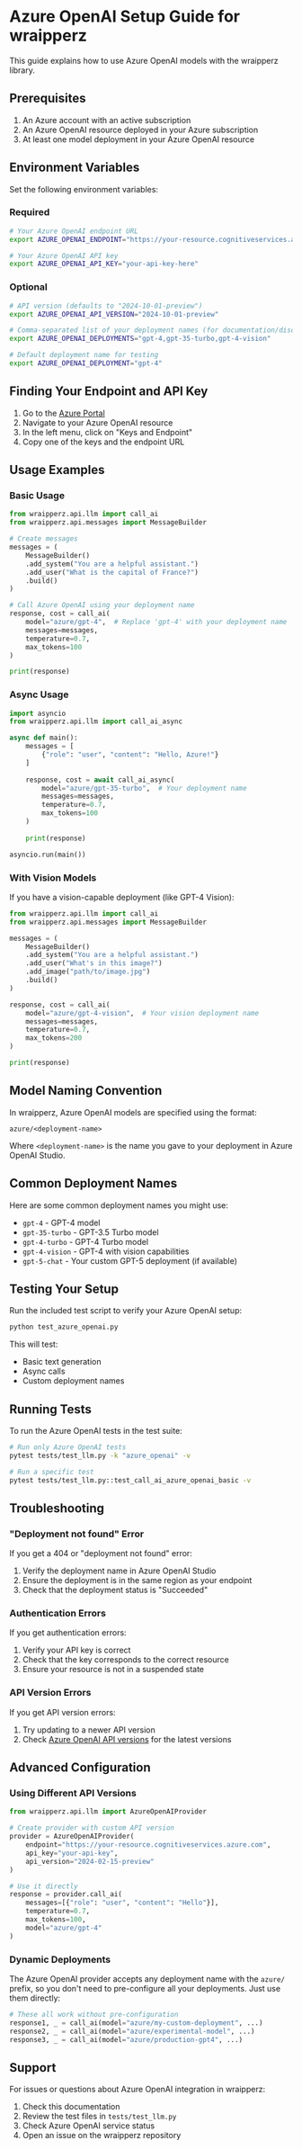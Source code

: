 # Azure OpenAI Setup Guide for wraipperz

This guide explains how to use Azure OpenAI models with the wraipperz library.

## Prerequisites

1. An Azure account with an active subscription
2. An Azure OpenAI resource deployed in your Azure subscription
3. At least one model deployment in your Azure OpenAI resource

## Environment Variables

Set the following environment variables:

### Required

```bash
# Your Azure OpenAI endpoint URL
export AZURE_OPENAI_ENDPOINT="https://your-resource.cognitiveservices.azure.com"

# Your Azure OpenAI API key
export AZURE_OPENAI_API_KEY="your-api-key-here"
```

### Optional

```bash
# API version (defaults to "2024-10-01-preview")
export AZURE_OPENAI_API_VERSION="2024-10-01-preview"

# Comma-separated list of your deployment names (for documentation/discovery)
export AZURE_OPENAI_DEPLOYMENTS="gpt-4,gpt-35-turbo,gpt-4-vision"

# Default deployment name for testing
export AZURE_OPENAI_DEPLOYMENT="gpt-4"
```

## Finding Your Endpoint and API Key

1. Go to the [Azure Portal](https://portal.azure.com)
2. Navigate to your Azure OpenAI resource
3. In the left menu, click on "Keys and Endpoint"
4. Copy one of the keys and the endpoint URL

## Usage Examples

### Basic Usage

```python
from wraipperz.api.llm import call_ai
from wraipperz.api.messages import MessageBuilder

# Create messages
messages = (
    MessageBuilder()
    .add_system("You are a helpful assistant.")
    .add_user("What is the capital of France?")
    .build()
)

# Call Azure OpenAI using your deployment name
response, cost = call_ai(
    model="azure/gpt-4",  # Replace 'gpt-4' with your deployment name
    messages=messages,
    temperature=0.7,
    max_tokens=100
)

print(response)
```

### Async Usage

```python
import asyncio
from wraipperz.api.llm import call_ai_async

async def main():
    messages = [
        {"role": "user", "content": "Hello, Azure!"}
    ]
    
    response, cost = await call_ai_async(
        model="azure/gpt-35-turbo",  # Your deployment name
        messages=messages,
        temperature=0.7,
        max_tokens=100
    )
    
    print(response)

asyncio.run(main())
```

### With Vision Models

If you have a vision-capable deployment (like GPT-4 Vision):

```python
from wraipperz.api.llm import call_ai
from wraipperz.api.messages import MessageBuilder

messages = (
    MessageBuilder()
    .add_system("You are a helpful assistant.")
    .add_user("What's in this image?")
    .add_image("path/to/image.jpg")
    .build()
)

response, cost = call_ai(
    model="azure/gpt-4-vision",  # Your vision deployment name
    messages=messages,
    temperature=0.7,
    max_tokens=200
)

print(response)
```

## Model Naming Convention

In wraipperz, Azure OpenAI models are specified using the format:
```
azure/<deployment-name>
```

Where `<deployment-name>` is the name you gave to your deployment in Azure OpenAI Studio.

## Common Deployment Names

Here are some common deployment names you might use:

- `gpt-4` - GPT-4 model
- `gpt-35-turbo` - GPT-3.5 Turbo model
- `gpt-4-turbo` - GPT-4 Turbo model
- `gpt-4-vision` - GPT-4 with vision capabilities
- `gpt-5-chat` - Your custom GPT-5 deployment (if available)

## Testing Your Setup

Run the included test script to verify your Azure OpenAI setup:

```bash
python test_azure_openai.py
```

This will test:
- Basic text generation
- Async calls
- Custom deployment names

## Running Tests

To run the Azure OpenAI tests in the test suite:

```bash
# Run only Azure OpenAI tests
pytest tests/test_llm.py -k "azure_openai" -v

# Run a specific test
pytest tests/test_llm.py::test_call_ai_azure_openai_basic -v
```

## Troubleshooting

### "Deployment not found" Error

If you get a 404 or "deployment not found" error:
1. Verify the deployment name in Azure OpenAI Studio
2. Ensure the deployment is in the same region as your endpoint
3. Check that the deployment status is "Succeeded"

### Authentication Errors

If you get authentication errors:
1. Verify your API key is correct
2. Check that the key corresponds to the correct resource
3. Ensure your resource is not in a suspended state

### API Version Errors

If you get API version errors:
1. Try updating to a newer API version
2. Check [Azure OpenAI API versions](https://learn.microsoft.com/en-us/azure/ai-services/openai/reference#rest-api-versioning) for the latest versions

## Advanced Configuration

### Using Different API Versions

```python
from wraipperz.api.llm import AzureOpenAIProvider

# Create provider with custom API version
provider = AzureOpenAIProvider(
    endpoint="https://your-resource.cognitiveservices.azure.com",
    api_key="your-api-key",
    api_version="2024-02-15-preview"
)

# Use it directly
response = provider.call_ai(
    messages=[{"role": "user", "content": "Hello"}],
    temperature=0.7,
    max_tokens=100,
    model="azure/gpt-4"
)
```

### Dynamic Deployments

The Azure OpenAI provider accepts any deployment name with the `azure/` prefix, so you don't need to pre-configure all your deployments. Just use them directly:

```python
# These all work without pre-configuration
response1, _ = call_ai(model="azure/my-custom-deployment", ...)
response2, _ = call_ai(model="azure/experimental-model", ...)
response3, _ = call_ai(model="azure/production-gpt4", ...)
```

## Support

For issues or questions about Azure OpenAI integration in wraipperz:
1. Check this documentation
2. Review the test files in `tests/test_llm.py`
3. Check Azure OpenAI service status
4. Open an issue on the wraipperz repository
